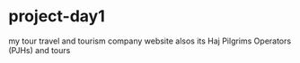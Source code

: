 # project-day1
my tour   travel and tourism company website alsos its Haj Pilgrims Operators (PJHs) and tours
